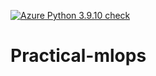 [![Azure Python 3.9.10 check](https://github.com/Bustami/mlops-ch1/actions/workflows/ci.yml/badge.svg)](https://github.com/Bustami/mlops-ch1/actions/workflows/ci.yml)

# Practical-mlops
